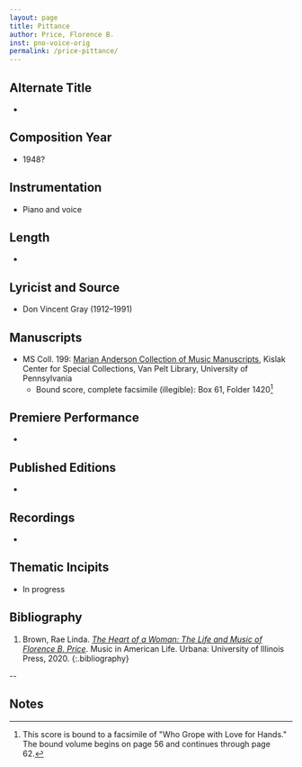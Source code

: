 ```yaml
---
layout: page
title: Pittance
author: Price, Florence B.
inst: pno-voice-orig
permalink: /price-pittance/
---
```


## Alternate Title
- 

## Composition Year
- 1948?

## Instrumentation
- Piano and voice

## Length
- 

## Lyricist and Source
- Don Vincent Gray (1912&ndash;1991)

## Manuscripts
- MS Coll. 199: <a href="https://www.library.upenn.edu/detail/collection/marian-anderson-collection" target="_blank">Marian Anderson Collection of Music Manuscripts</a>, Kislak Center for Special Collections, Van Pelt Library, University of Pennsylvania
    * Bound score, complete facsimile (illegible): Box 61, Folder 1420[^fn1]

## Premiere Performance
- 

## Published Editions
- 

## Recordings
- 

## Thematic Incipits
- In progress

## Bibliography
1. Brown, Rae Linda. <a href="https://www.worldcat.org/title/1122800180" target="_blank">*The Heart of a Woman: The Life and Music of Florence B. Price*</a>. Music in American Life. Urbana: University of Illinois Press, 2020.
{:.bibliography}

--

## Notes
[^fn1]: This score is bound to a facsimile of "Who Grope with Love for Hands." The bound volume begins on page 56 and continues through page 62.
